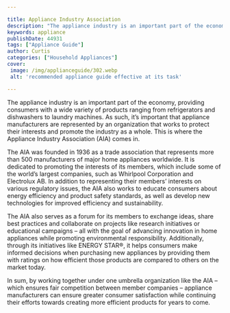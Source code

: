 ```yaml
---

title: Appliance Industry Association
description: "The appliance industry is an important part of the economy, providing consumers with a wide variety of products ranging from refri...take a moment to check it out "
keywords: appliance
publishDate: 44931
tags: ["Appliance Guide"]
author: Curtis
categories: ["Household Appliances"]
cover: 
 image: /img/applianceguide/302.webp
 alt: 'recommended appliance guide effective at its task'

---
```


The appliance industry is an important part of the economy, providing consumers with a wide variety of products ranging from refrigerators and dishwashers to laundry machines. As such, it’s important that appliance manufacturers are represented by an organization that works to protect their interests and promote the industry as a whole. This is where the Appliance Industry Association (AIA) comes in.

The AIA was founded in 1936 as a trade association that represents more than 500 manufacturers of major home appliances worldwide. It is dedicated to promoting the interests of its members, which include some of the world’s largest companies, such as Whirlpool Corporation and Electrolux AB. In addition to representing their members’ interests on various regulatory issues, the AIA also works to educate consumers about energy efficiency and product safety standards, as well as develop new technologies for improved efficiency and sustainability. 

The AIA also serves as a forum for its members to exchange ideas, share best practices and collaborate on projects like research initiatives or educational campaigns – all with the goal of advancing innovation in home appliances while promoting environmental responsibility. Additionally, through its initiatives like ENERGY STAR®, it helps consumers make informed decisions when purchasing new appliances by providing them with ratings on how efficient those products are compared to others on the market today. 

In sum, by working together under one umbrella organization like the AIA – which ensures fair competition between member companies – appliance manufacturers can ensure greater consumer satisfaction while continuing their efforts towards creating more efficient products for years to come.
